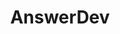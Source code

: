 ---
codehost: https://github.com/https://github.com/answerdev/answer
logohandle: answerdev
sort: answer
title: AnswerDev
twitter: https://x.com/answerdev
website: https://answer.dev/
---